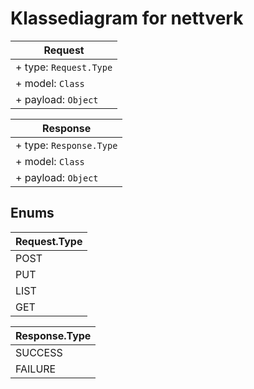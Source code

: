 # Klassediagram for nettverk

| Request |
|---------|
| + type: `Request.Type` |
| + model: `Class` |
| + payload: `Object` |

| Response |
|----------|
| + type: `Response.Type` |
| + model: `Class` |
| + payload: `Object` |


## Enums

| Request.Type |
|--------------|
| POST |
| PUT |
| LIST | 
| GET |


| Response.Type |
|---------------|
| SUCCESS |
| FAILURE |
